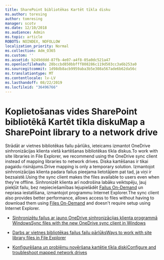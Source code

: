 ```yaml
---
title: SharePoint bibliotēkas Kartēt tīkla disku
ms.author: toresing
author: tomresing
manager: scotv
ms.date: 12/10/2018
ms.audience: Admin
ms.topic: article
ROBOTS: NOINDEX, NOFOLLOW
localization_priority: Normal
ms.collection: Adm_O365
ms.custom: ''
ms.assetid: b249dddd-87fb-4e07-a4f8-05a0dc521a47
ms.openlocfilehash: 28bccbd850bbfff808286c119d503cc3a6b253a0
ms.sourcegitcommit: 1d98db8acb9959aba3b5e308a567ade6b62da56c
ms.translationtype: MT
ms.contentlocale: lv-LV
ms.lasthandoff: 08/22/2019
ms.locfileid: "36496766"
---
```

# <a name="map-a-sharepoint-library-to-a-network-drive"></a><span data-ttu-id="3e3a7-102">Koplietošanas vides SharePoint bibliotēkā Kartēt tīkla disku</span><span class="sxs-lookup"><span data-stu-id="3e3a7-102">Map a SharePoint library to a network drive</span></span>

<span data-ttu-id="3e3a7-103">Strādāt ar vietnes bibliotēkas failu pārlūks, ieteicams izmantot OneDrive sinhronizācijas klienta vietā kartēšanas bibliotēkas tīkla diskus.</span><span class="sxs-lookup"><span data-stu-id="3e3a7-103">To work with site libraries in File Explorer, we recommend using the OneDrive sync client instead of mapping libraries to network drives.</span></span> <span data-ttu-id="3e3a7-104">Diska kartēšanas ir tikai pagaidu risinājums.</span><span class="sxs-lookup"><span data-stu-id="3e3a7-104">Drive mapping is only a temporary solution.</span></span> <span data-ttu-id="3e3a7-105">Izmantojot sinhronizācijas klienta padara failus pieejama lietotājiem pat tad, ja viņi ir bezsaistē.</span><span class="sxs-lookup"><span data-stu-id="3e3a7-105">Using the sync client makes the files available to users even when they're offline.</span></span> <span data-ttu-id="3e3a7-106">Sinhronizēt klienta arī nodrošina labāku veiktspēju, ļauj piekļūt failu, bez nepieciešamības lejupielādēt [Failus On-Demand](https://support.office.com/article/Learn-about-OneDrive-Files-On-Demand-0E6860D3-D9F3-4971-B321-7092438FB38E) un neprasa iestatīšana, izmantojot programmu Internet Explorer.</span><span class="sxs-lookup"><span data-stu-id="3e3a7-106">The sync client also provides better performance, allows access to files without having to download them using [Files On-Demand](https://support.office.com/article/Learn-about-OneDrive-Files-On-Demand-0E6860D3-D9F3-4971-B321-7092438FB38E) and doesn't require setup using Internet Explorer.</span></span> 
  
- [<span data-ttu-id="3e3a7-107">Sinhronizētu failus ar jauno OneDrive sinhronizācijas klienta programmā Windows</span><span class="sxs-lookup"><span data-stu-id="3e3a7-107">Sync files with the new OneDrive sync client in Windows</span></span>](https://go.microsoft.com/fwlink/?linkid=866427)
    
- [<span data-ttu-id="3e3a7-108">Darbs ar vietnes bibliotēkas failus failu pārlūks</span><span class="sxs-lookup"><span data-stu-id="3e3a7-108">Ways to work with site library files in File Explorer</span></span>](https://go.microsoft.com/fwlink/?linkid=866291)
    
- [<span data-ttu-id="3e3a7-109">Konfigurēšana un problēmu novēršana kartētie tīkla diski</span><span class="sxs-lookup"><span data-stu-id="3e3a7-109">Configure and troubleshoot mapped network drives</span></span>](https://support.microsoft.com/kb/2616712)
    

